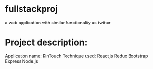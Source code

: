 # fullstackproj
a web application with similar functionality as twitter
# Project description:
Application name: KinTouch
Technique used: React.js Redux Bootstrap Express Node.js
